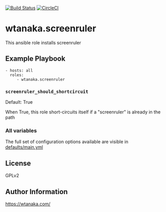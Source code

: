 [![Build Status](https://travis-ci.org/wtanaka/ansible-role-screenruler.svg?branch=master)](https://travis-ci.org/wtanaka/ansible-role-screenruler)
[![CircleCI](https://circleci.com/gh/wtanaka/ansible-role-screenruler.svg?style=svg)](https://circleci.com/gh/wtanaka/ansible-role-screenruler)

wtanaka.screenruler
===================

This ansible role installs screenruler

Example Playbook
----------------

    - hosts: all
      roles:
         - wtanaka.screenruler

### `screenruler_should_shortcircuit`

Default: True

When True, this role short-circuits itself if a "screenruler" is
already in the path

### All variables

The full set of configuration options available are visible in
[defaults/main.yml](defaults/main.yml)

License
-------

GPLv2

Author Information
------------------

https://wtanaka.com/
